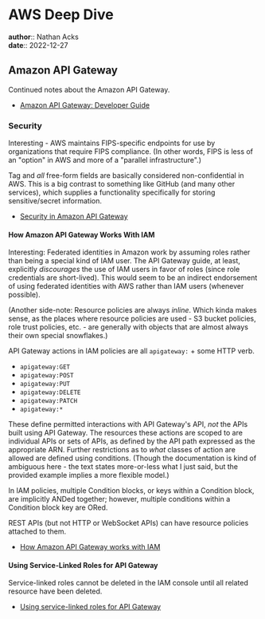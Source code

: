 # AWS Deep Dive

**author**:: Nathan Acks  
**date**:: 2022-12-27

## Amazon API Gateway

Continued notes about the Amazon API Gateway.

* [Amazon API Gateway: Developer Guide](https://docs.aws.amazon.com/apigateway/latest/developerguide/welcome.html)

### Security

Interesting - AWS maintains FIPS-specific endpoints for use by organizations that require FIPS compliance. (In other words, FIPS is less of an "option" in AWS and more of a "parallel infrastructure".)

Tag and *all* free-form fields are basically considered non-confidential in AWS. This is a big contrast to something like GitHub (and many other services), which supplies a functionality specifically for storing sensitive/secret information.

* [Security in Amazon API Gateway](https://docs.aws.amazon.com/apigateway/latest/developerguide/security.html)

#### How Amazon API Gateway Works With IAM

Interesting: Federated identities in Amazon work by assuming roles rather than being a special kind of IAM user. The API Gateway guide, at least, explicitly *discourages* the use of IAM users in favor of roles (since role credentials are short-lived). This would seem to be an indirect endorsement of using federated identities with AWS rather than IAM users (whenever possible).

(Another side-note: Resource policies are always *inline*. Which kinda makes sense, as the places where resource policies are used - S3 bucket policies, role trust policies, etc. - are generally with objects that are almost always their own special snowflakes.)

API Gateway actions in IAM policies are all `apigateway:` + some HTTP verb.

* `apigateway:GET`
* `apigateway:POST`
* `apigateway:PUT`
* `apigateway:DELETE`
* `apigateway:PATCH`
* `apigateway:*`

These define permitted interactions with API Gateway's API, *not* the APIs built using API Gateway. The resources these actions are scoped to are individual APIs or sets of APIs, as defined by the API path expressed as the appropriate ARN. Further restrictions as to *what* classes of action are allowed are defined using conditions. (Though the documentation is kind of ambiguous here - the text states more-or-less what I just said, but the provided example implies a more flexible model.)

In IAM policies, multiple Condition blocks, or keys within a Condition block, are implicitly ANDed together; however, multiple conditions within a Condition block key are ORed.

REST APIs (but not HTTP or WebSocket APIs) can have resource policies attached to them.

* [How Amazon API Gateway works with IAM](https://docs.aws.amazon.com/apigateway/latest/developerguide/security_iam_service-with-iam.html)

#### Using Service-Linked Roles for API Gateway

Service-linked roles cannot be deleted in the IAM console until all related resource have been deleted.

* [Using service-linked roles for API Gateway](https://docs.aws.amazon.com/apigateway/latest/developerguide/using-service-linked-roles.html)
